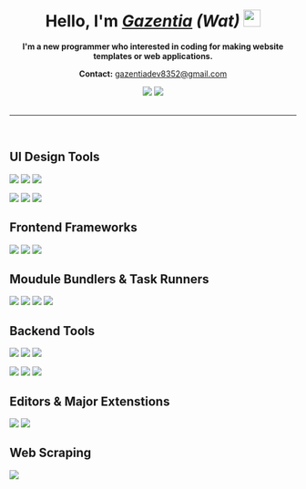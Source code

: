 <h1 align="center">
Hello, I'm <i><a href="https://gazentia.dev/" target="_blank">Gazentia</a> (Wat)</i>
 <img src="https://raw.githubusercontent.com/MartinHeinz/MartinHeinz/master/wave.gif" width="30px">
</h1>
<p align="center"><b>I'm a new programmer who interested in coding for making website templates or web applications.</b></p>
<p align="center"><b>Contact:</b> <a href="mailto:gazentiadev8352@gmail.com">gazentiadev8352@gmail.com</a></p>

<div align="center">
<img src="https://github-readme-stats.vercel.app/api/top-langs/?username=Gazentia&theme=dark&layout=compact">
<img src="https://github-readme-stats.vercel.app/api?username=Gazentia&theme=dark&show_icons=true&hide=prs,issues">
</div>
<br/>
<hr>
<br/>

## UI Design Tools

![](https://img.shields.io/badge/Html5-msg?style=for-the-badge&logo=html5&logoColor=white&color=E34F26)
![](https://img.shields.io/badge/CSS3-msg?style=for-the-badge&logo=css3&logoColor=white&color=1572B6)
![](https://img.shields.io/badge/JavaScript-msg?style=for-the-badge&logo=javascript&logoColor=white&color=F7DF1E)

![](https://img.shields.io/badge/AdobeXD-Learning-1?style=for-the-badge&logo=adobexd&logoColor=white&labelColor=FF61F6&color=lightgrey)
![](https://img.shields.io/badge/AdobePhotoshop-msg?style=for-the-badge&logo=adobephotoshop&logoColor=white&color=31A8FF)
![](https://img.shields.io/badge/AdobeIllustrator-msg?style=for-the-badge&logo=adobeillustrator&logoColor=white&color=FF9A00)

## Frontend Frameworks

![](https://img.shields.io/badge/Angular-Learning-1?style=for-the-badge&logo=angular&logoColor=white&labelColor=DD0031&color=lightgrey)
![](https://img.shields.io/badge/React-Learning-1?style=for-the-badge&logo=react&logoColor=white&labelColor=61DAFB&color=lightgrey)
![](https://img.shields.io/badge/jQuery-msg?style=for-the-badge&logo=jquery&logoColor=white&color=0769AD)

## Moudule Bundlers & Task Runners

![](https://img.shields.io/badge/Webpack-Learning-1?style=for-the-badge&logo=webpack&logoColor=white&labelColor=8DD6F9&color=lightgrey)
![](https://img.shields.io/badge/Sass-msg?style=for-the-badge&logo=sass&logoColor=white&color=CC6699)
![](https://img.shields.io/badge/PostCSS-msg?style=for-the-badge&logo=postcss&logoColor=white&color=DD3A0A)
![](https://img.shields.io/badge/Babel-Learning-1?style=for-the-badge&logo=babel&logoColor=white&labelColor=F9DC3E&color=lightgrey)

## Backend Tools

![](https://img.shields.io/badge/Node.js-msg?style=for-the-badge&logo=node.js&logoColor=white&color=339933)
![](https://img.shields.io/badge/Express-msg?style=for-the-badge&logo=express&logoColor=white&color=000000)
![](https://img.shields.io/badge/Nodemon-msg?style=for-the-badge&logo=nodemon&logoColor=white&color=76D04B)

![](https://img.shields.io/badge/Postman-msg?style=for-the-badge&logo=postman&logoColor=white&color=FF6C37)
![](https://img.shields.io/badge/MongoDB-msg?style=for-the-badge&logo=mongodb&logoColor=white&color=47A248)
![](https://img.shields.io/badge/MySQL-msg?style=for-the-badge&logo=mysql&logoColor=white&color=4479A1)

## Editors & Major Extenstions

![](https://img.shields.io/badge/VisualStudioCode-msg?style=for-the-badge&logo=visualstudiocode&logoColor=white&color=007ACC)
![](https://img.shields.io/badge/Prettier-msg?style=for-the-badge&logo=prettier&logoColor=white&color=F7B93E)

## Web Scraping

![](https://img.shields.io/badge/Puppeteer-msg?style=for-the-badge&logo=puppeteer&logoColor=white&color=40B5A4)
